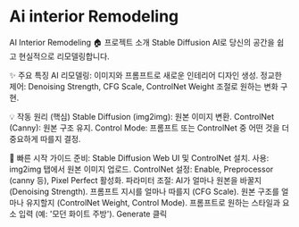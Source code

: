 # Ai interior Remodeling 

AI Interior Remodeling
🏠 프로젝트 소개
Stable Diffusion AI로 당신의 공간을 쉽고 현실적으로 리모델링합니다.

✨ 주요 특징
AI 리모델링: 이미지와 프롬프트로 새로운 인테리어 디자인 생성.
정교한 제어: Denoising Strength, CFG Scale, ControlNet Weight 조절로 원하는 변화 구현.

💡 작동 원리 (핵심)
Stable Diffusion (img2img): 원본 이미지 변환.
ControlNet (Canny): 원본 구조 유지.
Control Mode: 프롬프트 또는 ControlNet 중 어떤 것을 더 중요하게 따를지 결정.

🚀 빠른 시작 가이드
준비: Stable Diffusion Web UI 및 ControlNet 설치.
사용:
img2img 탭에서 원본 이미지 업로드.
ControlNet 설정: Enable, Preprocessor (canny 등), Pixel Perfect 활성화.
파라미터 조절:
AI가 얼마나 원본을 바꿀지 (Denoising Strength).
프롬프트 지시를 얼마나 따를지 (CFG Scale).
원본 구조를 얼마나 유지할지 (ControlNet Weight, Control Mode).
프롬프트로 원하는 스타일과 요소 입력 (예: '모던 화이트 주방').
Generate 클릭
